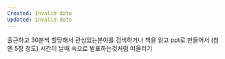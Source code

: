 ```yaml
---
Created: Invalid date
Updated: Invalid date
---
```

출근하고 30분씩 할당해서 관심있는분야를 검색하거나 책을 읽고 ppt로 만들어서 (첨엔 5장 정도) 시간이 날때 속으로 발표하는것처럼 떠올리기